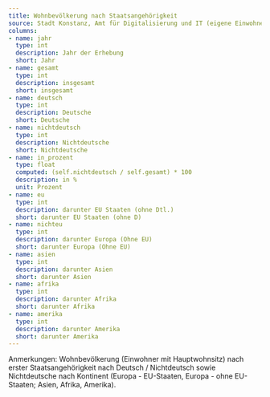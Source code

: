 ```yaml
---
title: Wohnbevölkerung nach Staatsangehörigkeit
source: Stadt Konstanz, Amt für Digitalisierung und IT (eigene Einwohnerfortschreibung)
columns:
- name: jahr
  type: int
  description: Jahr der Erhebung
  short: Jahr
- name: gesamt
  type: int
  description: insgesamt
  short: insgesamt
- name: deutsch
  type: int
  description: Deutsche
  short: Deutsche
- name: nichtdeutsch
  type: int
  description: Nichtdeutsche
  short: Nichtdeutsche
- name: in_prozent
  type: float
  computed: (self.nichtdeutsch / self.gesamt) * 100
  description: in %
  unit: Prozent
- name: eu
  type: int
  description: darunter EU Staaten (ohne Dtl.)
  short: darunter EU Staaten (ohne D)
- name: nichteu
  type: int
  description: darunter Europa (Ohne EU)
  short: darunter Europa (Ohne EU)
- name: asien
  type: int
  description: darunter Asien
  short: darunter Asien
- name: afrika
  type: int
  description: darunter Afrika
  short: darunter Afrika
- name: amerika
  type: int
  description: darunter Amerika
  short: darunter Amerika
---
```

Anmerkungen: Wohnbevölkerung (Einwohner mit Hauptwohnsitz) nach erster Staatsangehörigkeit nach Deutsch / Nichtdeutsch sowie Nichtdeutsche nach Kontinent (Europa - EU-Staaten, Europa - ohne EU-Staaten; Asien, Afrika, Amerika).
